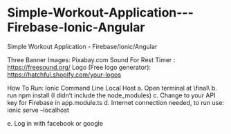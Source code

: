 # Simple-Workout-Application---Firebase-Ionic-Angular

Simple Workout Application - Firebase/Ionic/Angular

Three Banner Images: Pixabay.com
Sound For Rest Timer : https://freesound.org/
Logo (Free logo generator): https://hatchful.shopify.com/your-logos


How To Run:
Ionic Command Line Local Host
a. Open terminal at \final\ 
b. run npm install (I didn’t include the node_modules) 
c. Change to your API key for Firebase in app.module.ts 
d. Internet connection needed, to run use: ionic serve –localhost

e. Log in with facebook or google

